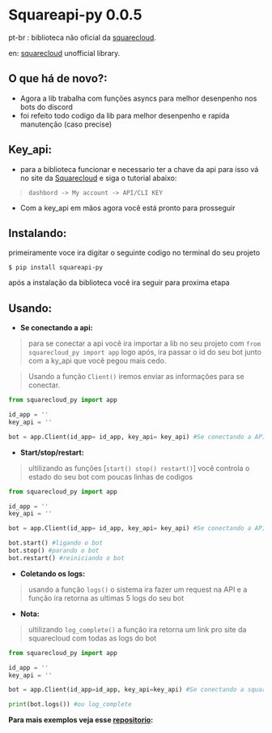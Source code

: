 # Squareapi-py 0.0.5

pt-br : biblioteca não oficial da [squarecloud](https://squarecloud.app).


en: [squarecloud](https://squarecloud.app) unofficial library.


**O que há de novo?:**
--------
- Agora a lib trabalha com funções asyncs para melhor desenpenho nos bots do discord
- foi refeito todo codigo da lib para melhor desenpenho e rapida manutenção (caso precise)


**Key_api:**
--------

- para a biblioteca funcionar e necessario ter a chave da api para isso vá no site da [Squarecloud](https://squarecloud.app) e siga o tutorial abaixo:

> `dashbord -> My account -> API/CLI KEY`

- Com a key_api em mãos agora você está pronto para prosseguir


**Instalando:**
-----------

 primeiramente voce ira digitar o seguinte codigo no terminal do seu projeto

```
$ pip install squareapi-py
```

após a instalação da biblioteca você ira seguir para proxima etapa

**Usando:**
-------

- **Se conectando a api:**

> para se conectar a api você ira importar a lib no seu projeto com `from squarecloud_py import app` logo após, ira passar o id do seu bot junto com a ky_api que você pegou mais cedo.

> Usando a função `Client()` iremos enviar as informações para se conectar.

```py
from squarecloud_py import app

id_app = ''
key_api = ''

bot = app.Client(id_app= id_app, key_api= key_api) #Se conectando a API
```

- **Start/stop/restart:**

> ultilizando as funções [`start() stop() restart()`] você controla o estado do seu bot com poucas linhas de codigos

```py
from squarecloud_py import app

id_app = ''
key_api = ''

bot = app.Client(id_app= id_app, key_api= key_api) #Se conectando a API

bot.start() #ligando o bot
bot.stop() #parando o bot
bot.restart() #reiniciando o bot
```

- **Coletando os logs:**

> usando a função `logs()` o sistema ira fazer um request na API e a função ira retorna as ultimas 5 logs do seu bot

- **Nota:**

> ultilizando `log_complete()` a função ira retorna um link pro site da squarecloud com todas as logs do bot

```py
from squarecloud_py import app

id_app = ''
key_api = ''

bot = app.Client(id_app=id_app, key_api=key_api) #Se conectando a squarecloud

print(bot.logs()) #ou log_complete
```

**Para mais exemplos veja esse [repositorio](https://github.com/4str0x/squareapi-py-exemplos-):**
